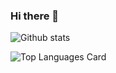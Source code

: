 ### Hi there 👋

![Github stats](https://github-readme-stats.vercel.app/api?username=Nikolay200&theme=highcontrast&show_icons=true&count_private=true)

![Top Languages Card](https://github-readme-stats.vercel.app/api/top-langs/?username=Nikolay200&theme=highcontrast&layout=compact)

